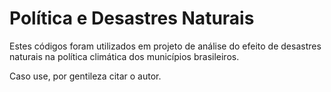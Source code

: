 # Política e Desastres Naturais
Estes códigos foram utilizados em projeto de análise do efeito de desastres naturais na política climática dos municípios brasileiros.

Caso use, por gentileza citar o autor. 

